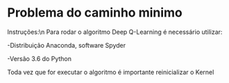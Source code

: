 # Problema do caminho minimo

Instruções:\n
Para rodar o algoritmo Deep Q-Learning é necessário utilizar:  

-Distribuição Anaconda, software Spyder  

-Versão 3.6 do Python  

Toda vez que for executar o algoritmo é importante reinicializar o Kernel  
